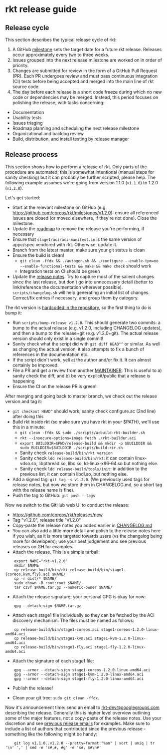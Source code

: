 # rkt release guide

## Release cycle

This section describes the typical release cycle of rkt:

1. A GitHub [milestone](https://github.com/coreos/rkt/milestones) sets the target date for a future rkt release. Releases occur approximately every two to three weeks.
2. Issues grouped into the next release milestone are worked on in order of priority.
3. Changes are submitted for review in the form of a GitHub Pull Request (PR). Each PR undergoes review and must pass continuous integration (CI) tests before being accepted and merged into the main line of rkt source code.
4. The day before each release is a short code freeze during which no new code or dependencies may be merged. Instead, this period focuses on polishing the release, with tasks concerning:
  * Documentation
  * Usability tests
  * Issues triaging
  * Roadmap planning and scheduling the next release milestone
  * Organizational and backlog review
  * Build, distribution, and install testing by release manager

## Release process

This section shows how to perform a release of rkt.
Only parts of the procedure are automated; this is somewhat intentional (manual steps for sanity checking) but it can probably be further scripted, please help.
The following example assumes we're going from version 1.1.0 (`v1.1.0`) to 1.2.0 (`v1.2.0`).

Let's get started:

- Start at the relevant milestone on GitHub (e.g. https://github.com/coreos/rkt/milestones/v1.2.0): ensure all referenced issues are closed (or moved elsewhere, if they're not done). Close the milestone.
- Update the [roadmap](https://github.com/coreos/rkt/blob/master/ROADMAP.md) to remove the release you're performing, if necessary
- Ensure that `stage1/aci/aci-manifest.in` is the same version of appc/spec vendored with rkt. Otherwise, update it.
- Branch from the latest master, make sure your git status is clean
- Ensure the build is clean!
  - `git clean -ffdx && ./autogen.sh && ./configure --enable-tpm=no --enable-functional-tests && make && make check` should work
  - Integration tests on CI should be green
- Update the [release notes](https://github.com/coreos/rkt/blob/master/CHANGELOG.md).
  Try to capture most of the salient changes since the last release, but don't go into unnecessary detail (better to link/reference the documentation wherever possible).
  `scripts/changelog.sh` will help generating an initial list of changes. Correct/fix entries if necessary, and group them by category.

The rkt version is [hardcoded in the repository](https://github.com/coreos/rkt/blob/master/configure.ac#L2), so the first thing to do is bump it:

- Run `scripts/bump-release v1.2.0`.
  This should generate two commits: a bump to the actual release (e.g. v1.2.0, including CHANGELOG updates), and then a bump to the release+git (e.g. v1.2.0+git).
  The actual release version should only exist in a single commit!
- Sanity check what the script did with `git diff HEAD^^` or similar.
  As well as changing the actual version, it also attempts to fix a bunch of references in the documentation etc.
- If the script didn't work, yell at the author and/or fix it.
  It can almost certainly be improved.
- File a PR and get a review from another [MAINTAINER](https://github.com/coreos/rkt/blob/master/MAINTAINERS).
  This is useful to a) sanity check the diff, and b) be very explicit/public that a release is happening
- Ensure the CI on the release PR is green!

After merging and going back to master branch, we check out the release version and tag it:

- `git checkout HEAD^` should work; sanity check configure.ac (2nd line) after doing this
- Build rkt inside rkt (so make sure you have rkt in your $PATH), we'll use this in a minute:
  - `git clean -ffdx && sudo ./scripts/acbuild-rkt-builder.sh`
  - `rkt --insecure-options=image fetch ./rkt-builder.aci`
  - `export BUILDDIR=$PWD/release-build && mkdir -p $BUILDDIR && sudo BUILDDIR=$BUILDDIR ./scripts/build-rir.sh`
  - Sanity check `release-build/bin/rkt version`
  - Sanity check `ldd release-build/bin/rkt`: it can contain linux-vdso.so, libpthread.so, libc.so, ld-linux-x86-64.so but nothing else.
  - Sanity check `ldd release-build/tools/init`: in addition to the previous list, it can contain libdl.so, but nothing else.
- Add a signed tag: `git tag -s v1.2.0`.
  (We previously used tags for release notes, but now we store them in CHANGELOG.md, so a short tag with the release name is fine).
- Push the tag to GitHub: `git push --tags`

Now we switch to the GitHub web UI to conduct the release:

- https://github.com/coreos/rkt/releases/new
- Tag "v1.2.0", release title "v1.2.0"
- Copy-paste the release notes you added earlier in [CHANGELOG.md](https://github.com/coreos/rkt/blob/master/CHANGELOG.md)
- You can also add a little more detail and polish to the release notes here if you wish, as it is more targeted towards users (vs the changelog being more for developers); use your best judgement and see previous releases on GH for examples.
- Attach the release.
  This is a simple tarball:

```
	export NAME="rkt-v1.2.0"
	mkdir $NAME
	cp release-build/bin/rkt release-build/bin/stage1-{coreos,kvm,fly}.aci $NAME/
	cp -r dist/* $NAME/
	sudo chown -R root:root $NAME/
	tar czvf $NAME.tar.gz --numeric-owner $NAME/
```

- Attach the release signature; your personal GPG is okay for now:

```
	gpg --detach-sign $NAME.tar.gz
```

- Attach each stage1 file individually so they can be fetched by the ACI discovery mechanism. The files must be named as follows:

```
	cp release-build/bin/stage1-coreos.aci stage1-coreos-1.2.0-linux-amd64.aci
	cp release-build/bin/stage1-kvm.aci stage1-kvm-1.2.0-linux-amd64.aci
	cp release-build/bin/stage1-fly.aci stage1-fly-1.2.0-linux-amd64.aci
```

- Attach the signature of each stage1 file:

```
	gpg --armor --detach-sign stage1-coreos-1.2.0-linux-amd64.aci
	gpg --armor --detach-sign stage1-kvm-1.2.0-linux-amd64.aci
	gpg --armor --detach-sign stage1-fly-1.2.0-linux-amd64.aci
```

- Publish the release!

- Clean your git tree: `sudo git clean -ffdx`.

Now it's announcement time: send an email to rkt-dev@googlegroups.com describing the release.
Generally this is higher level overview outlining some of the major features, not a copy-paste of the release notes.
Use your discretion and see [previous release emails](https://groups.google.com/forum/#!forum/rkt-dev) for examples.
Make sure to include a list of authors that contributed since the previous release - something like the following might be handy:

```
	git log v1.1.0..v1.2.0 --pretty=format:"%an" | sort | uniq | tr '\n' ',' | sed -e 's#,#, #g' -e 's#, $#\n#'
```
